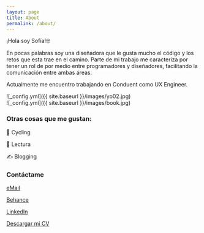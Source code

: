 ```yaml
---
layout: page
title: About
permalink: /about/
---
```


¡Hola soy Sofía!🤓

En pocas palabras soy una diseñadora que le gusta mucho el código y los retos que esta trae en el camino. Parte de mi trabajo me caracteriza por tener un rol de por medio entre programadores y diseñadores, facilitando la comunicación entre ambas áreas.

Actualmente me encuentro trabajando en Conduent como UX Engineer.

<div class="yo">![_config.yml]({{ site.baseurl }}/images/yo02.jpg)</div>
<div class="book">![_config.yml]({{ site.baseurl }}/images/book.jpg)</div>

### Otras cosas que me gustan:

🚴‍ Cycling

📒 Lectura

✍️ Blogging

### Contáctame

[eMail](mailto:escobar.isofia@gmail.com)

[Behance](https://www.behance.net/isofiaescobar)

[LinkedIn](https://www.linkedin.com/in/ingrid-sofia-escobar-14513a70/)

[Descargar mi CV](https://sssofia.github.io/sophie-landing/docs/cv-sofiaescobar.pdf)
